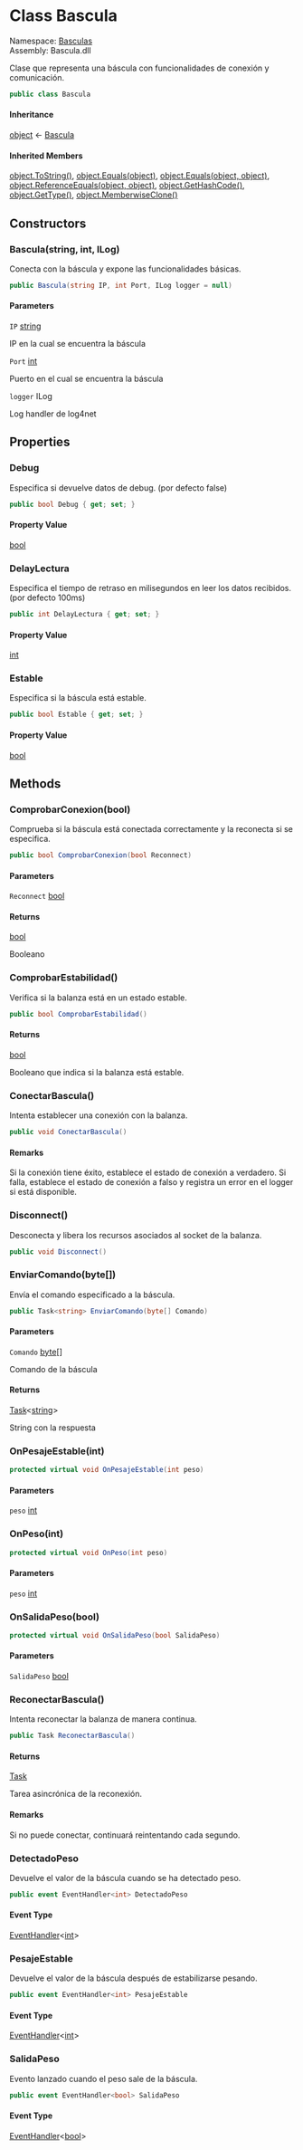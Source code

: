 # <a id="Basculas_Bascula"></a> Class Bascula

Namespace: [Basculas](Basculas.md)  
Assembly: Bascula.dll  

Clase que representa una báscula con funcionalidades de conexión y comunicación.

```csharp
public class Bascula
```

#### Inheritance

[object](https://learn.microsoft.com/dotnet/api/system.object) ← 
[Bascula](Basculas.Bascula.md)

#### Inherited Members

[object.ToString\(\)](https://learn.microsoft.com/dotnet/api/system.object.tostring), 
[object.Equals\(object\)](https://learn.microsoft.com/dotnet/api/system.object.equals\#system\-object\-equals\(system\-object\)), 
[object.Equals\(object, object\)](https://learn.microsoft.com/dotnet/api/system.object.equals\#system\-object\-equals\(system\-object\-system\-object\)), 
[object.ReferenceEquals\(object, object\)](https://learn.microsoft.com/dotnet/api/system.object.referenceequals), 
[object.GetHashCode\(\)](https://learn.microsoft.com/dotnet/api/system.object.gethashcode), 
[object.GetType\(\)](https://learn.microsoft.com/dotnet/api/system.object.gettype), 
[object.MemberwiseClone\(\)](https://learn.microsoft.com/dotnet/api/system.object.memberwiseclone)

## Constructors

### <a id="Basculas_Bascula__ctor_System_String_System_Int32_ILog_"></a> Bascula\(string, int, ILog\)

Conecta con la báscula y expone las funcionalidades básicas.

```csharp
public Bascula(string IP, int Port, ILog logger = null)
```

#### Parameters

`IP` [string](https://learn.microsoft.com/dotnet/api/system.string)

IP en la cual se encuentra la báscula

`Port` [int](https://learn.microsoft.com/dotnet/api/system.int32)

Puerto en el cual se encuentra la báscula

`logger` ILog

Log handler de log4net

## Properties

### <a id="Basculas_Bascula_Debug"></a> Debug

Especifica si devuelve datos de debug. (por defecto false)

```csharp
public bool Debug { get; set; }
```

#### Property Value

 [bool](https://learn.microsoft.com/dotnet/api/system.boolean)

### <a id="Basculas_Bascula_DelayLectura"></a> DelayLectura

Especifica el tiempo de retraso en milisegundos en leer los datos recibidos. (por defecto 100ms)

```csharp
public int DelayLectura { get; set; }
```

#### Property Value

 [int](https://learn.microsoft.com/dotnet/api/system.int32)

### <a id="Basculas_Bascula_Estable"></a> Estable

Especifica si la báscula está estable.

```csharp
public bool Estable { get; set; }
```

#### Property Value

 [bool](https://learn.microsoft.com/dotnet/api/system.boolean)

## Methods

### <a id="Basculas_Bascula_ComprobarConexion_System_Boolean_"></a> ComprobarConexion\(bool\)

Comprueba si la báscula está conectada correctamente y la reconecta si se especifica.

```csharp
public bool ComprobarConexion(bool Reconnect)
```

#### Parameters

`Reconnect` [bool](https://learn.microsoft.com/dotnet/api/system.boolean)

#### Returns

 [bool](https://learn.microsoft.com/dotnet/api/system.boolean)

Booleano

### <a id="Basculas_Bascula_ComprobarEstabilidad"></a> ComprobarEstabilidad\(\)

Verifica si la balanza está en un estado estable.

```csharp
public bool ComprobarEstabilidad()
```

#### Returns

 [bool](https://learn.microsoft.com/dotnet/api/system.boolean)

Booleano que indica si la balanza está estable.

### <a id="Basculas_Bascula_ConectarBascula"></a> ConectarBascula\(\)

Intenta establecer una conexión con la balanza.

```csharp
public void ConectarBascula()
```

#### Remarks

Si la conexión tiene éxito, establece el estado de conexión a verdadero.
Si falla, establece el estado de conexión a falso y registra un error en el logger si está disponible.

### <a id="Basculas_Bascula_Disconnect"></a> Disconnect\(\)

Desconecta y libera los recursos asociados al socket de la balanza.

```csharp
public void Disconnect()
```

### <a id="Basculas_Bascula_EnviarComando_System_Byte___"></a> EnviarComando\(byte\[\]\)

Envía el comando especificado a la báscula.

```csharp
public Task<string> EnviarComando(byte[] Comando)
```

#### Parameters

`Comando` [byte](https://learn.microsoft.com/dotnet/api/system.byte)\[\]

Comando de la báscula

#### Returns

 [Task](https://learn.microsoft.com/dotnet/api/system.threading.tasks.task\-1)<[string](https://learn.microsoft.com/dotnet/api/system.string)\>

String con la respuesta

### <a id="Basculas_Bascula_OnPesajeEstable_System_Int32_"></a> OnPesajeEstable\(int\)

```csharp
protected virtual void OnPesajeEstable(int peso)
```

#### Parameters

`peso` [int](https://learn.microsoft.com/dotnet/api/system.int32)

### <a id="Basculas_Bascula_OnPeso_System_Int32_"></a> OnPeso\(int\)

```csharp
protected virtual void OnPeso(int peso)
```

#### Parameters

`peso` [int](https://learn.microsoft.com/dotnet/api/system.int32)

### <a id="Basculas_Bascula_OnSalidaPeso_System_Boolean_"></a> OnSalidaPeso\(bool\)

```csharp
protected virtual void OnSalidaPeso(bool SalidaPeso)
```

#### Parameters

`SalidaPeso` [bool](https://learn.microsoft.com/dotnet/api/system.boolean)

### <a id="Basculas_Bascula_ReconectarBascula"></a> ReconectarBascula\(\)

Intenta reconectar la balanza de manera continua.

```csharp
public Task ReconectarBascula()
```

#### Returns

 [Task](https://learn.microsoft.com/dotnet/api/system.threading.tasks.task)

Tarea asincrónica de la reconexión.

#### Remarks

Si no puede conectar, continuará reintentando cada segundo.

### <a id="Basculas_Bascula_DetectadoPeso"></a> DetectadoPeso

Devuelve el valor de la báscula cuando se ha detectado peso.

```csharp
public event EventHandler<int> DetectadoPeso
```

#### Event Type

 [EventHandler](https://learn.microsoft.com/dotnet/api/system.eventhandler\-1)<[int](https://learn.microsoft.com/dotnet/api/system.int32)\>

### <a id="Basculas_Bascula_PesajeEstable"></a> PesajeEstable

Devuelve el valor de la báscula después de estabilizarse pesando.

```csharp
public event EventHandler<int> PesajeEstable
```

#### Event Type

 [EventHandler](https://learn.microsoft.com/dotnet/api/system.eventhandler\-1)<[int](https://learn.microsoft.com/dotnet/api/system.int32)\>

### <a id="Basculas_Bascula_SalidaPeso"></a> SalidaPeso

Evento lanzado cuando el peso sale de la báscula.

```csharp
public event EventHandler<bool> SalidaPeso
```

#### Event Type

 [EventHandler](https://learn.microsoft.com/dotnet/api/system.eventhandler\-1)<[bool](https://learn.microsoft.com/dotnet/api/system.boolean)\>

